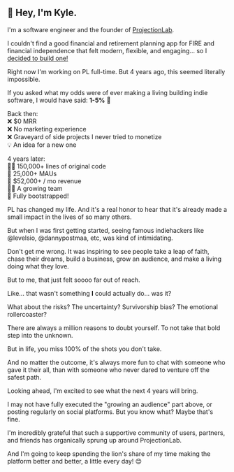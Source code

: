 ## 👋 Hey, I'm Kyle.

I'm a software engineer and the founder of [ProjectionLab](https://projectionlab.com).

I couldn't find a good financial and retirement planning app for FIRE and financial independence that felt modern, flexible, and engaging... so I [decided to build one!](https://projectionlab.com/blog/choosefi-podcast)

Right now I'm working on PL full-time. But 4 years ago, this seemed literally impossible.

If you asked what my odds were of ever making a living building indie software, I would have said: **1-5%** 😬

Back then:  
❌ $0 MRR  
❌ No marketing experience  
❌ Graveyard of side projects I never tried to monetize  
💡 An idea for a new one  

4 years later:  
🧑‍💻 150,000+ lines of original code  
👥 25,000+ MAUs  
🤑 $52,000+ / mo revenue  
👨‍💼 A growing team  
🥾 Fully bootstrapped!  

PL has changed my life. And it's a real honor to hear that it's already made a small impact in the lives of so many others.

But when I was first getting started, seeing famous indiehackers like @levelsio, @dannypostmaa, etc, was kind of intimidating.

Don't get me wrong. It was inspiring to see people take a leap of faith, chase their dreams, build a business, grow an audience, and make a living doing what they love.

But to me, that just felt soooo far out of reach.

Like... that wasn't something **I** could actually do... was it?

What about the risks? The uncertainty? Survivorship bias? The emotional rollercoaster?

There are always a million reasons to doubt yourself. To not take that bold step into the unknown.

But in life, you miss 100% of the shots you don't take.

And no matter the outcome, it's always more fun to chat with someone who gave it their all, than with someone who never dared to venture off the safest path.

Looking ahead, I'm excited to see what the next 4 years will bring.

I may not have fully executed the "growing an audience" part above, or posting regularly on social platforms. But you know what? Maybe that's fine.

I'm incredibly grateful that such a supportive community of users, partners, and friends has organically sprung up around ProjectionLab.

And I'm going to keep spending the lion's share of my time making the platform better and better, a little every day! 😊
